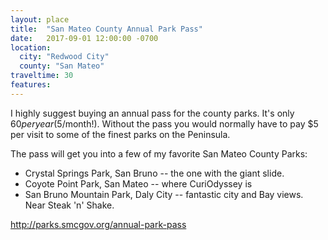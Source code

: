 ```yaml
---
layout: place
title:  "San Mateo County Annual Park Pass"
date:   2017-09-01 12:00:00 -0700
location:
  city: "Redwood City"
  county: "San Mateo"
traveltime: 30
features: 
---
```


I highly suggest buying an annual pass for the county parks. It's only $60 per year ($5/month!). Without the pass you would normally have to pay $5 per visit to some of the finest parks on the Peninsula.

The pass will get you into a few of my favorite San Mateo County Parks:

* Crystal Springs Park, San Bruno -- the one with the giant slide.
* Coyote Point Park, San Mateo -- where CuriOdyssey is
* San Bruno Mountain Park, Daly City -- fantastic city and Bay views. Near Steak 'n' Shake.

http://parks.smcgov.org/annual-park-pass
